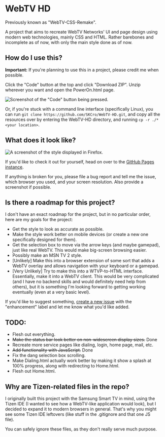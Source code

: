 # WebTV HD
 Previously known as "WebTV-CSS-Remake".
 
 A project that aims to recreate WebTV Networks' UI and page design using modern web technologies, mainly CSS and HTML.
 Rather barebones and incomplete as of now, with only the main style done as of now.

## How do I use this?
 **Important:** If you're planning to use this in a project, please credit me when possible.
 
 Click the "Code" button at the top and click "Download ZIP". Unzip wherever you want and open the PowerOn.html page.
 
![Screenshot of the "Code" button being pressed.](https://i.imgur.com/ObYTKH3.png)

 Or, if you're stuck with a command line interface (specifically Linux), you can run ``git clone https://github.com/SKCro/WebTV-HD.git``, and copy all the resources over by entering the WebTV-HD directory, and running ``cp -r ./* <your location>``.

## What does it look like? 

![A screenshot of the style displayed in Firefox.](https://i.imgur.com/thxJdYF.png)

If you'd like to check it out for yourself, head on over to the [GitHub Pages instance](https://SKCro.github.io/WebTV-HD/PowerOn.html).

If anything is broken for you, please file a bug report and tell me the issue, which browser you used, and your screen resolution. Also provide a screenshot if possible.

## Is there a roadmap for this project?

 I don't have an exact roadmap for the project, but in no particular order, here are my goals for the project:
- Get the style to look as accurate as possible.
- Make the style work better on mobile devices (or create a new one specifically designed for them).
- Get the selection box to move via the arrow keys (and maybe gamepad), just like real WebTV. This would make big-screen browsing easier.
- Possibly make an MSN TV 2 style.
- \[Unlikely\] Make this into a browser extension of some sort that adds a WebTV overlay and allows navigation with your keyboard or a gamepad.
- \[Very Unlikely\] Try to make this into a WTVP-to-HTML interface. Essentially, make it into a WebTV client. This would be very complicated (and I have no backend skills and would definitely need help from others), but it is something I'm looking forward to getting working eventually (even at a very basic level).

If you'd like to suggest something, [create a new issue](https://github.com/SKCro/WebTV-HD/issues/new) with the "enhancement" label and let me know what you'd like added.

## TODO:
- Flesh out everything.
- ~~Make the status bar look better on non-widescreen display sizes.~~ Done
- Recreate more service pages like dialing, login, home page, mail, etc.
- ~~Add functionality with JavaScript.~~ Done
- Fix the dang selection box scrolling.
- Make Dialing.html actually work better by making it show a splash at 100% progress, along with redirecting to Home.html.
- Flesh out Home.html.

## Why are Tizen-related files in the repo?
 I originally built this project with the Samsung Smart TV in mind, using the Tizen IDE (I wanted to see how a WebTV-like application would look), but I decided to expand it to modern browsers in general. That's why you might see some Tizen IDE leftovers (like stuff in the .gitignore and that one JS file).
 
 You can safely ignore these files, as they don't really serve much purpose.
